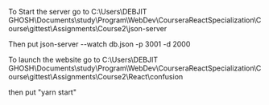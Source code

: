 To Start the server go to C:\Users\DEBJIT GHOSH\Documents\study\Program\WebDev\CourseraReactSpecialization\Course\gittest\Assignments\Course2\json-server

Then put      json-server --watch db.json -p 3001 -d 2000

To launch the website go to C:\Users\DEBJIT GHOSH\Documents\study\Program\WebDev\CourseraReactSpecialization\Course\gittest\Assignments\Course2\React\confusion

then put "yarn start"